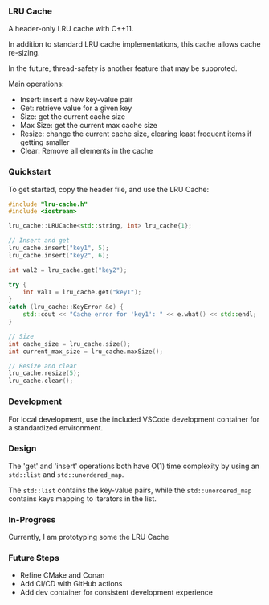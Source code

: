 ### LRU Cache
A header-only LRU cache with C++11.

In addition to standard LRU cache implementations, this cache allows cache re-sizing.

In the future, thread-safety is another feature that may be supproted. 

Main operations:
- Insert: insert a new key-value pair
- Get: retrieve value for a given key
- Size: get the current cache size
- Max Size: get the current max cache size
- Resize: change the current cache size, clearing least frequent items if getting smaller
- Clear: Remove all elements in the cache   

### Quickstart
To get started, copy the header file, and use the LRU Cache: 

```cpp
#include "lru-cache.h"
#include <iostream>

lru_cache::LRUCache<std::string, int> lru_cache{1};

// Insert and get
lru_cache.insert("key1", 5);
lru_cache.insert("key2", 6);

int val2 = lru_cache.get("key2");

try {
    int val1 = lru_cache.get("key1");
}
catch (lru_cache::KeyError &e) {
    std::cout << "Cache error for 'key1': " << e.what() << std::endl;
}

// Size
int cache_size = lru_cache.size();
int current_max_size = lru_cache.maxSize();

// Resize and clear
lru_cache.resize(5);
lru_cache.clear();
```

### Development
For local development, use the included VSCode development container for a standardized environment.

### Design
The 'get' and 'insert' operations both have O(1) time complexity by using an `std::list` and `std::unordered_map`.

The `std::list` contains the key-value pairs, while the `std::unordered_map` contains keys mapping to iterators in the list.

### In-Progress
Currently, I am prototyping some the LRU Cache

### Future Steps
- Refine CMake and Conan
- Add CI/CD with GitHub actions
- Add dev container for consistent development experience
